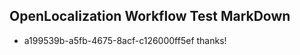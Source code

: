 ## OpenLocalization Workflow Test MarkDown
* a199539b-a5fb-4675-8acf-c126000ff5ef thanks!

<!--HONumber=Aug16_HO3-->


